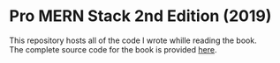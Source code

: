 # Pro MERN Stack 2nd Edition (2019)

This repository hosts all of the code I wrote whille reading the book.  
The complete source code for the book is provided [here](https://github.com/vasansr/pro-mern-stack-2).
